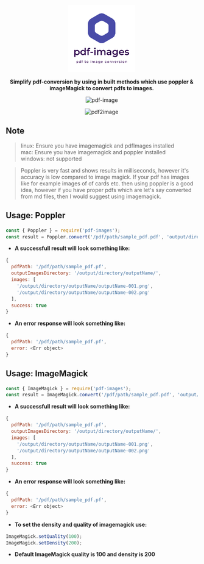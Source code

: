 <p align = "center">
<img src="https://raw.githubusercontent.com/kartik1998/pdf-images/7b366fe0f925e27c00443d0b5a462fc378970d49/logo.png" alt="pdf-images"/> </p>

<p align = "center"> <b> Simplify pdf-conversion by using in built methods which use poppler & imageMagick to convert pdfs to images. </b></p>

<p align = "center"> <img src = "https://img.shields.io/badge/pdf--images-pdf2image-brightgreen" alt="pdf-image">
</p> 
<p align = "center">
<img src="https://img.shields.io/badge/npm-pdf2image-yellowgreen" alt="pdf2image"> </p>

## Note

<blockquote> 
linux: Ensure you have imagemagick and pdfImages installed <br>
mac: Ensure you have imagemagick and poppler installed <br>
windows: not supported
</blockquote>

<blockquote> 
Poppler is very fast and shows results in milliseconds, however it's accuracy is low compared to image magick. If your pdf has images like for example images of  of cards etc. then using poppler is a good idea, however if you have proper pdfs which are let's say converted from md files, then I would suggest using imagemagick. 
</blockquote>

## Usage: Poppler

```javascript
const { Poppler } = require('pdf-images');
const result = Poppler.convert('/pdf/path/sample_pdf.pdf', 'output/directory/path', 'outputName'); // you can also add a 4th arguement which can specify the output image extension like jpg or jpeg
```

- <b>A successfull result will look something like: </b>

```javascript
{
  pdfPath: '/pdf/path/sample_pdf.pf',
  outputImagesDirectory: '/output/directory/outputName/',
  images: [
    '/output/directory/outputName/outputName-001.png',
    '/output/directory/outputName/outputName-002.png'
  ],
  success: true
}
```

- <b> An error response will look something like: </b>

```javascript
{
  pdfPath: '/pdf/path/sample_pdf.pf',
  error: <Err object>
}
```

## Usage: ImageMagick

```javascript
const { ImageMagick } = require('pdf-images');
const result = ImageMagick.convert('/pdf/path/sample_pdf.pdf', 'output/directory/path', 'outputName'); // you can also add a 4th arguement which can specify the output image extension like jpg or jpeg
```

- <b>A successfull result will look something like: </b>

```javascript
{
  pdfPath: '/pdf/path/sample_pdf.pf',
  outputImagesDirectory: '/output/directory/outputName/',
  images: [
    '/output/directory/outputName/outputName-001.png',
    '/output/directory/outputName/outputName-002.png'
  ],
  success: true
}
```

- <b> An error response will look something like: </b>

```javascript
{
  pdfPath: '/pdf/path/sample_pdf.pf',
  error: <Err object>
}
```

- <b> To set the density and quality of imagemagick use: </b>

```javascript
ImageMagick.setQuality(100);
ImageMagick.setDensity(200);
```

- <b> Default ImageMagick quality is 100 and density is 200 </b>
